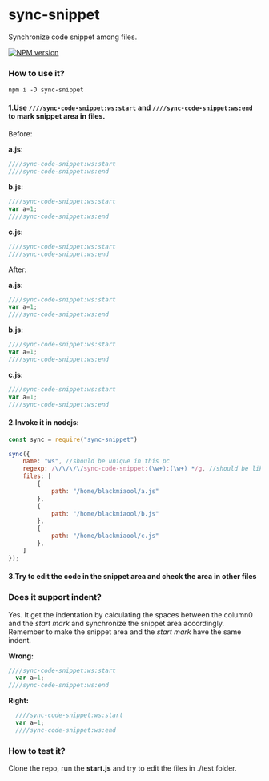 # sync-snippet

Synchronize code snippet among files.

[![NPM version][npm-image]][npm-url]

### How to use it?

`npm i -D sync-snippet`

#### 1.Use `////sync-code-snippet:ws:start` and `////sync-code-snippet:ws:end` to mark snippet area in files.


Before:

**a.js**:
```javascript
////sync-code-snippet:ws:start
////sync-code-snippet:ws:end
```
**b.js**:
```javascript
////sync-code-snippet:ws:start
var a=1;
////sync-code-snippet:ws:end
```

**c.js**:
```javascript
////sync-code-snippet:ws:start
////sync-code-snippet:ws:end
```

After:


**a.js**:
```javascript
////sync-code-snippet:ws:start
var a=1;
////sync-code-snippet:ws:end
```
**b.js**:
```javascript
////sync-code-snippet:ws:start
var a=1;
////sync-code-snippet:ws:end
```

**c.js**:
```javascript
////sync-code-snippet:ws:start
var a=1;
////sync-code-snippet:ws:end
```


#### 2.Invoke it in nodejs:

```javascript
const sync = require("sync-snippet")

sync({
    name: "ws", //should be unique in this pc
    regexp: /\/\/\/\/sync-code-snippet:(\w+):(\w+) */g, //should be like this:  ////sync-code-snippet:ws:end
    files: [
        {
            path: "/home/blackmiaool/a.js"
        },
        {
            path: "/home/blackmiaool/b.js"
        },
        {
            path: "/home/blackmiaool/c.js"
        },
    ]
});
```



####  3.Try to edit the code in the snippet area and check the area in other files

### Does it support indent?
Yes. It get the indentation by calculating the spaces between the column0 and the *start mark* and synchronize the snippet area accordingly.
Remember to make the snippet area and the *start mark* have the same indent.

**Wrong:**
```javascript
////sync-code-snippet:ws:start
  var a=1;
////sync-code-snippet:ws:end
```

**Right:**
```javascript
  ////sync-code-snippet:ws:start
  var a=1;
  ////sync-code-snippet:ws:end
```

### How to test it?
Clone the repo, run the **start.js** and try to edit the files in ./test folder.


[npm-url]: https://npmjs.org/package/sync-snippet
[npm-image]: http://img.shields.io/npm/v/sync-snippet.svg

